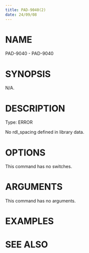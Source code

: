 ```yaml
---
title: PAD-9040(2)
date: 24/09/08
---
```


# NAME

PAD-9040 - PAD-9040

# SYNOPSIS

N/A.

# DESCRIPTION

Type: ERROR

No rdl_spacing defined in library data.

# OPTIONS

This command has no switches.

# ARGUMENTS

This command has no arguments.

# EXAMPLES

# SEE ALSO
